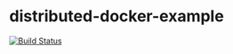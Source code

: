 # distributed-docker-example

[![Build Status](https://travis-ci.com/mattpaletta/distributed-docker-example.svg?branch=master)](https://travis-ci.com/mattpaletta/distributed-docker-example)

